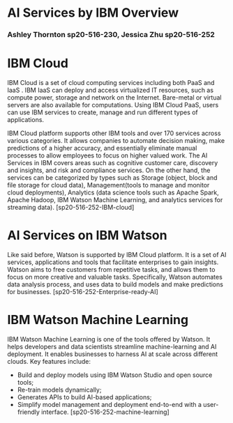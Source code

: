 # AI Services by IBM Overview
### Ashley Thornton sp20-516-230, Jessica Zhu sp20-516-252

# IBM Cloud

IBM Cloud is a set of cloud computing services including both PaaS and IaaS
. IBM IaaS can deploy and access virtualized IT resources, such as compute
 power, storage and network on the Internet. Bare-metal or virtual servers are
  also available for computations. Using IBM Cloud PaaS, users can use IBM
   services to create, manage and run different types of applications. 
   
   IBM Cloud platform supports other IBM tools and over 170 services across
    various categories. It allows companies to automate decision making, make 
     predictions of a higher accuracy, and essentially eliminate manual
      processes to allow employees to focus on higher valued work. The AI
       Services in IBM covers areas such as cognitive customer care, discovery 
       and insights, and risk and compliance services. On the other hand, the
        services can be categorized by types such as Storage (object, block and file storage for cloud data), Management(tools to manage and
     monitor cloud deployments), Analytics (data science tools such as Apache
      Spark, Apache Hadoop, IBM Watson Machine Learning, and analytics
       services for streaming data). [sp20-516-252-IBM-cloud]

# AI Services on IBM Watson

Like said before, Watson is supported by IBM Cloud platform. It is a set of AI
 services, applications and tools that facilitate enterprises to gain insights. Watson
  aims to free customers from repetitive tasks, and allows them to focus on more
   creative and valuable tasks. Specifically, Watson automates data analysis
    process, and uses data to build models and make predictions for businesses. [sp20-516-252-Enterprise-ready-AI]
    
# IBM Watson Machine Learning

IBM Watson Machine Learning is one of the tools offered by Watson. It helps
 developers and data scientists streamline machine-learning and AI deployment. It enables businesses to harness AI at
  scale across different clouds. Key features include:
  
  - Build and deploy models using IBM Watson Studio and open source tools;
  - Re-train models dynamically;
  - Generates APIs to build AI-based applications;
  - Simplify model management and deployment end-to-end with a user-friendly
   interface. [sp20-516-252-machine-learning]
